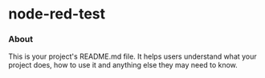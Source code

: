 node-red-test
=============

### About

This is your project's README.md file. It helps users understand what your
project does, how to use it and anything else they may need to know.

